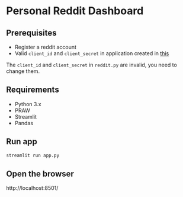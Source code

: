 # Personal Reddit Dashboard

## Prerequisites

- Register a reddit account
- Valid `client_id` and `client_secret` in application created in [this](https://www.reddit.com/prefs/apps)

The `client_id` and `client_secret` in `reddit.py` are invalid, you need to change them.

## Requirements

- Python 3.x
- PRAW
- Streamlit
- Pandas

## Run app
```bash
streamlit run app.py
```
## Open the browser
http://localhost:8501/
